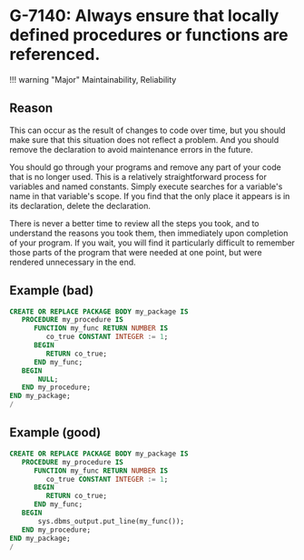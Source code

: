 # G-7140: Always ensure that locally defined procedures or functions are referenced.

!!! warning "Major"
    Maintainability, Reliability

## Reason

This can occur as the result of changes to code over time, but you should make sure that this situation does not reflect a problem. And you should remove the declaration to avoid maintenance errors in the future. 	

You should go through your programs and remove any part of your code that is no longer used. This is a relatively straightforward process for variables and named constants. Simply execute searches for a variable's name in that variable's scope. If you find that the only place it appears is in its declaration, delete the declaration. 

There is never a better time to review all the steps you took, and to understand the reasons you took them, then immediately upon completion of your program. If you wait, you will find it particularly difficult to remember those parts of the program that were needed at one point, but were rendered unnecessary in the end.

## Example (bad)

``` sql
CREATE OR REPLACE PACKAGE BODY my_package IS
   PROCEDURE my_procedure IS
      FUNCTION my_func RETURN NUMBER IS
         co_true CONSTANT INTEGER := 1;
      BEGIN
         RETURN co_true;
      END my_func;
   BEGIN
       NULL;
   END my_procedure;
END my_package;
/
```

## Example (good)

``` sql
CREATE OR REPLACE PACKAGE BODY my_package IS
   PROCEDURE my_procedure IS
      FUNCTION my_func RETURN NUMBER IS
         co_true CONSTANT INTEGER := 1;
      BEGIN
         RETURN co_true;
      END my_func;
   BEGIN
       sys.dbms_output.put_line(my_func());
   END my_procedure;
END my_package;
/
```